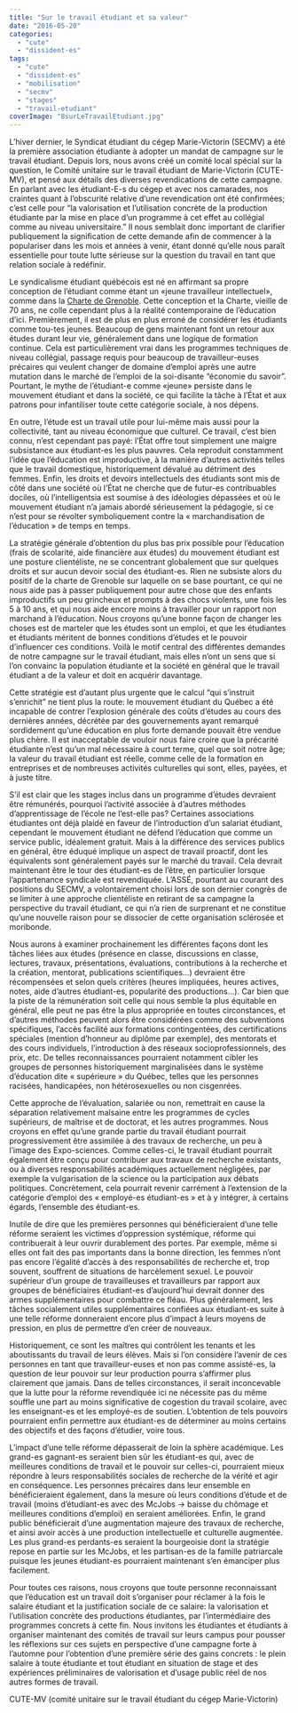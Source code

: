 ```yaml
---
title: "Sur le travail étudiant et sa valeur"
date: "2016-05-20"
categories: 
  - "cute"
  - "dissident-es"
tags: 
  - "cute"
  - "dissident-es"
  - "mobilisation"
  - "secmv"
  - "stages"
  - "travail-etudiant"
coverImage: "8surLeTravailEtudiant.jpg"
---
```


L’hiver dernier, le Syndicat étudiant du cégep Marie-Victorin (SECMV) a été la première association étudiante à adopter un mandat de campagne sur le travail étudiant. Depuis lors, nous avons créé un comité local spécial sur la question, le Comité unitaire sur le travail étudiant de Marie-Victorin (CUTE-MV), et pensé aux détails des diverses revendications de cette campagne. En parlant avec les étudiant-E-s du cégep et avec nos camarades, nos craintes quant à l’obscurité relative d’une revendication ont été confirmées; c’est celle pour “la valorisation et l’utilisation concrète de la production étudiante par la mise en place d’un programme à cet effet au collégial comme au niveau universitaire.” Il nous semblait donc important de clarifier publiquement la signification de cette demande afin de commencer à la populariser dans les mois et années à venir, étant donné qu’elle nous paraît essentielle pour toute lutte sérieuse sur la question du travail en tant que relation sociale à redéfinir.

Le syndicalisme étudiant québécois est né en affirmant sa propre conception de l’étudiant comme étant un «jeune travailleur intellectuel», comme dans la [Charte de Grenoble](https://fr.wikipedia.org/wiki/Charte_de_Grenoble). Cette conception et la Charte, vieille de 70 ans, ne colle cependant plus à la réalité contemporaine de l’éducation d’ici. Premièrement, il est de plus en plus erroné de considérer les étudiants comme tou-tes jeunes. Beaucoup de gens maintenant font un retour aux études durant leur vie, généralement dans une logique de formation continue. Cela est particulièrement vrai dans les programmes techniques de niveau collégial, passage requis pour beaucoup de travailleur-euses précaires qui veulent changer de domaine d’emploi après une autre mutation dans le marché de l’emploi de la soi-disante “économie du savoir”. Pourtant, le mythe de l’étudiant-e comme «jeune» persiste dans le mouvement étudiant et dans la société, ce qui facilite la tâche à l’État et aux patrons pour infantiliser toute cette catégorie sociale, à nos dépens.

En outre, l’étude est un travail utile pour lui-même mais aussi pour la collectivité, tant au niveau économique que culturel. Ce travail, c’est bien connu, n’est cependant pas payé: l’État offre tout simplement une maigre subsistance aux étudiant-es les plus pauvres. Cela reproduit constamment l’idée que l’éducation est improductive, à la manière d’autres activités telles que le travail domestique, historiquement dévalué au détriment des femmes. Enfin, les droits et devoirs intellectuels des étudiants sont mis de côté dans une société où l’État ne cherche que de futur-es contribuables dociles, où l’intelligentsia est soumise à des idéologies dépassées et où le mouvement étudiant n’a jamais abordé sérieusement la pédagogie, si ce n’est pour se révolter symboliquement contre la « marchandisation de l’éducation » de temps en temps.

La stratégie générale d’obtention du plus bas prix possible pour l’éducation (frais de scolarité, aide financière aux études) du mouvement étudiant est une posture clientéliste, ne se concentrant globalement que sur quelques droits et sur aucun devoir social des étudiant-es. Rien ne subsiste alors du positif de la charte de Grenoble sur laquelle on se base pourtant, ce qui ne nous aide pas à passer publiquement pour autre chose que des enfants improductifs un peu grincheux et prompts à des chocs violents, une fois les 5 à 10 ans, et qui nous aide encore moins à travailler pour un rapport non marchand à l’éducation. Nous croyons qu’une bonne façon de changer les choses est de marteler que les études sont un emploi, et que les étudiantes et étudiants méritent de bonnes conditions d’études et le pouvoir d’influencer ces conditions. Voilà le motif central des différentes demandes de notre campagne sur le travail étudiant, mais elles n’ont un sens que si l’on convainc la population étudiante et la société en général que le travail étudiant a de la valeur et doit en acquérir davantage.

Cette stratégie est d’autant plus urgente que le calcul “qui s’instruit s’enrichit” ne tient plus la route: le mouvement étudiant du Québec a été incapable de contrer l’explosion générale des coûts d’études au cours des dernières années, décrétée par des gouvernements ayant remarqué sordidement qu’une éducation en plus forte demande pouvait être vendue plus chère. Il est inacceptable de vouloir nous faire croire que la précarité étudiante n’est qu’un mal nécessaire à court terme, quel que soit notre âge; la valeur du travail étudiant est réelle, comme celle de la formation en entreprises et de nombreuses activités culturelles qui sont, elles, payées, et à juste titre.

S’il est clair que les stages inclus dans un programme d’études devraient être rémunérés, pourquoi l’activité associée à d’autres méthodes d’apprentissage de l’école ne l’est-elle pas? Certaines associations étudiantes ont déjà plaidé en faveur de l’introduction d’un salariat étudiant, cependant le mouvement étudiant ne défend l’éducation que comme un service public, idéalement gratuit. Mais à la différence des services publics en général, être éduqué implique un aspect de travail proactif, dont les équivalents sont généralement payés sur le marché du travail. Cela devrait maintenant être le tour des étudiant-es de l’être, en particulier lorsque l’appartenance syndicale est revendiquée. L’ASSÉ, pourtant au courant des positions du SECMV, a volontairement choisi lors de son dernier congrès de se limiter à une approche clientéliste en retirant de sa campagne la perspective du travail étudiant, ce qui n’a rien de surprenant et ne constitue qu’une nouvelle raison pour se dissocier de cette organisation sclérosée et moribonde.

Nous aurons à examiner prochainement les différentes façons dont les tâches liées aux études (présence en classe, discussions en classe, lectures, travaux, présentations, évaluations, contributions à la recherche et la création, mentorat, publications scientifiques…) devraient être récompensées et selon quels critères (heures impliquées, heures actives, notes, aide d’autres étudiant-es, popularité des productions…). Car bien que la piste de la rémunération soit celle qui nous semble la plus équitable en général, elle peut ne pas être la plus appropriée en toutes circonstances, et d’autres méthodes peuvent alors être considérées comme des subventions spécifiques, l’accès facilité aux formations contingentées, des certifications spéciales (mention d’honneur au diplôme par exemple), des mentorats et des cours individuels, l’introduction à des réseaux socioprofessionnels, des prix, etc. De telles reconnaissances pourraient notamment cibler les groupes de personnes historiquement marginalisées dans le système d’éducation dite « supérieure » du Québec, telles que les personnes racisées, handicapées, non hétérosexuelles ou non cisgenrées.

Cette approche de l’évaluation, salariée ou non, remettrait en cause la séparation relativement malsaine entre les programmes de cycles supérieurs, de maîtrise et de doctorat, et les autres programmes. Nous croyons en effet qu’une grande partie du travail étudiant pourrait progressivement être assimilée à des travaux de recherche, un peu à l’image des Expo-sciences. Comme celles-ci, le travail étudiant pourrait également être conçu pour contribuer aux travaux de recherche existants, ou à diverses responsabilités académiques actuellement négligées, par exemple la vulgarisation de la science ou la participation aux débats politiques. Concrètement, cela pourrait revenir carrément à l’extension de la catégorie d’emploi des « employé-es étudiant-es » et à y intégrer, à certains égards, l’ensemble des étudiant-es.

Inutile de dire que les premières personnes qui bénéficieraient d’une telle réforme seraient les victimes d’oppression systémique, réforme qui contribuerait à leur ouvrir durablement des portes. Par exemple, même si elles ont fait des pas importants dans la bonne direction, les femmes n’ont pas encore l’égalité d’accès à des responsabilités de recherche et, trop souvent, souffrent de situations de harcèlement sexuel. Le pouvoir supérieur d’un groupe de travailleuses et travailleurs par rapport aux groupes de bénéficiaires étudiant-es d’aujourd’hui devrait donner des armes supplémentaires pour combattre ce fléau. Plus généralement, les tâches socialement utiles supplémentaires confiées aux étudiant-es suite à une telle réforme donneraient encore plus d’impact à leurs moyens de pression, en plus de permettre d’en créer de nouveaux.

Historiquement, ce sont les maîtres qui contrôlent les tenants et les aboutissants du travail de leurs élèves. Mais si l’on considère l’avenir de ces personnes en tant que travailleur-euses et non pas comme assisté-es, la question de leur pouvoir sur leur production pourra s’affirmer plus clairement que jamais. Dans de telles circonstances, il serait inconcevable que la lutte pour la réforme revendiquée ici ne nécessite pas du même souffle une part au moins significative de cogestion du travail scolaire, avec les enseignant-es et les employé-es de soutien. L’obtention de tels pouvoirs pourraient enfin permettre aux étudiant-es de déterminer au moins certains des objectifs et des façons d’étudier, voire tous.

L’impact d’une telle réforme dépasserait de loin la sphère académique. Les grand-es gagnant-es seraient bien sûr les étudiant-es qui, avec de meilleures conditions de travail et le pouvoir sur celles-ci, pourraient mieux répondre à leurs responsabilités sociales de recherche de la vérité et agir en conséquence. Les personnes précaires dans leur ensemble en bénéficieraient également, dans la mesure où leurs conditions d’étude et de travail (moins d’étudiant-es avec des McJobs -> baisse du chômage et meilleures conditions d’emploi) en seraient améliorées. Enfin, le grand public bénéficierait d’une augmentation majeure des travaux de recherche, et ainsi avoir accès à une production intellectuelle et culturelle augmentée. Les plus grand-es perdants-es seraient la bourgeoisie dont la stratégie repose en partie sur les McJobs, et les partisan-es de la famille patriarcale puisque les jeunes étudiant-es pourraient maintenant s’en émanciper plus facilement.

Pour toutes ces raisons, nous croyons que toute personne reconnaissant que l’éducation est un travail doit s’organiser pour réclamer à la fois le salaire étudiant et la justification sociale de ce salaire: la valorisation et l’utilisation concrète des productions étudiantes, par l’intermédiaire des programmes concrets à cette fin. Nous invitons les étudiantes et étudiants à organiser maintenant des comités de travail sur leurs campus pour pousser les réflexions sur ces sujets en perspective d’une campagne forte à l’automne pour l’obtention d’une première série des gains concrets : le plein salaire à toute étudiante et tout étudiant en situation de stage et des expériences préliminaires de valorisation et d’usage public réel de nos autres formes de travail.

CUTE-MV (comité unitaire sur le travail étudiant du cégep Marie-Victorin)
